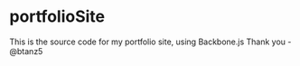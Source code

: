 # portfolioSite
This is the source code for my portfolio site, using Backbone.js Thank you - @btanz5
